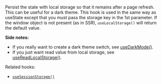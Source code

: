 Persist the state with local storage so that it remains after a page refresh. This can be useful for a dark theme.
This hook is used in the same way as useState except that you must pass the storage key in the 1st parameter.
If the window object is not present (as in SSR), `useLocalStorage()` will return the default value.

**Side notes:**

- If you really want to create a dark theme switch, see [useDarkMode()](/react-hook/use-dark-mode).
- If you just want read value from local storage, see [useReadLocalStorage()](/react-hook/use-read-local-storage).

Related hooks:

- [`useSessionStorage()`](/react-hook/use-session-storage)

